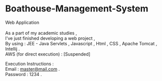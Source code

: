 # Boathouse-Management-System <br/>
Web Application <br/>
<br/>
As a part of my academic studies , <br/>
I've just finished developing a web project , <br/>
By using : JEE - Java Servlets , Javascript , Html , CSS , Apache Tomcat , Intellij . <br/>
AWS (for direct execution) : [Suspended] <br/>

Execution  Instructions : <br/>
Email : master@mail.com . <br/>
Password : 1234 . <br/>
